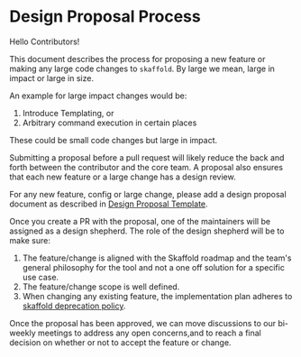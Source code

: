 # Design Proposal Process

Hello Contributors!

This document describes the process for proposing a new feature or making any
large code changes to `skaffold`. By large we mean,  large in impact or large in
size.

An example for large impact changes would be:

1. Introduce Templating, or
2. Arbitrary command execution in certain places

These could be small code changes but large in impact.

Submitting a proposal before a pull request will likely reduce the back and
forth between the contributor and the core team. A proposal also ensures that
each new feature or a large change has a design review.

For any new feature, config or large change, please add a design proposal document
as described in [Design Proposal Template](./design-proposal-template.md).

Once you create a PR with the proposal, one of the maintainers will be
assigned as a design shepherd. The role of the design shepherd will be to make
sure:

1. The feature/change is aligned with the Skaffold roadmap and the team's general
   philosophy for the tool and not a one off solution for a specific use case.
2. The feature/change scope is well defined.
3. When changing any existing feature, the implementation plan adheres to
   [skaffold deprecation policy](./../../deprecation-policy.md).

Once the proposal has been approved, we can move discussions to our bi-weekly
meetings to address any open concerns,and to reach a final decision on whether
or not to accept the feature or change.
